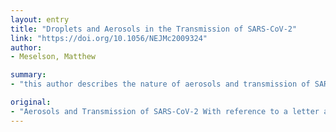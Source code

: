 ```yaml
---
layout: entry
title: "Droplets and Aerosols in the Transmission of SARS-CoV-2"
link: "https://doi.org/10.1056/NEJMc2009324"
author:
- Meselson, Matthew

summary:
- "this author describes the nature of aerosols and transmission of SARS-CoV-2 with reference to a letter about the use of laser light scattering to visualize droplets that emanate during speech. Aerosols, Transmission of sARS-coV-2 and SARS CoV-2. This author describes how to visualize the droplets emanating from speech during speech and how to communicate. A letter about using laser light to visualize drops that emanating during speech, this author explains the nature. The author outlines the uses of a Letter about the nature and nature of air. Letters. Use of laser.."

original:
- "Aerosols and Transmission of SARS-CoV-2 With reference to a letter about the use of laser light scattering to visualize droplets that emanate during speech, this author describes the nature of aero..."
---
```


